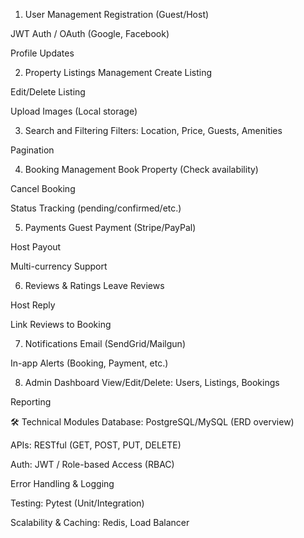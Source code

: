 1. User Management
Registration (Guest/Host)

JWT Auth / OAuth (Google, Facebook)

Profile Updates

2. Property Listings Management
Create Listing

Edit/Delete Listing

Upload Images (Local storage)

3. Search and Filtering
Filters: Location, Price, Guests, Amenities

Pagination

4. Booking Management
Book Property (Check availability)

Cancel Booking

Status Tracking (pending/confirmed/etc.)

5. Payments
Guest Payment (Stripe/PayPal)

Host Payout

Multi-currency Support

6. Reviews & Ratings
Leave Reviews

Host Reply

Link Reviews to Booking

7. Notifications
Email (SendGrid/Mailgun)

In-app Alerts (Booking, Payment, etc.)

8. Admin Dashboard
View/Edit/Delete: Users, Listings, Bookings

Reporting

🛠 Technical Modules
Database: PostgreSQL/MySQL (ERD overview)

APIs: RESTful (GET, POST, PUT, DELETE)

Auth: JWT / Role-based Access (RBAC)

Error Handling & Logging

Testing: Pytest (Unit/Integration)

Scalability & Caching: Redis, Load Balancer
